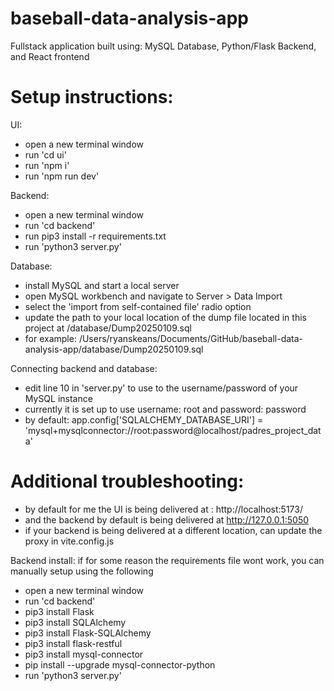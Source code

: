 # baseball-data-analysis-app

Fullstack application built using: MySQL Database, Python/Flask Backend, and React frontend

# Setup instructions:

UI:

-   open a new terminal window
-   run 'cd ui'
-   run 'npm i'
-   run 'npm run dev'

Backend:

-   open a new terminal window
-   run 'cd backend'
-   run pip3 install -r requirements.txt
-   run 'python3 server.py'

Database:

-   install MySQL and start a local server
-   open MySQL workbench and navigate to Server > Data Import
-   select the 'import from self-contained file' radio option
-   update the path to your local location of the dump file located in this project at /database/Dump20250109.sql
-   for example: /Users/ryanskeans/Documents/GitHub/baseball-data-analysis-app/database/Dump20250109.sql

Connecting backend and database:

-   edit line 10 in 'server.py' to use to the username/password of your MySQL instance
-   currently it is set up to use username: root and password: password
-   by default: app.config['SQLALCHEMY_DATABASE_URI'] = 'mysql+mysqlconnector://root:password@localhost/padres_project_data'

# Additional troubleshooting:

-   by default for me the UI is being delivered at : http://localhost:5173/
-   and the backend by default is being delivered at http://127.0.0.1:5050
-   if your backend is being delivered at a different location, can update the proxy in vite.config.js

Backend install: if for some reason the requirements file wont work, you can manually setup using the following

-   open a new terminal window
-   run 'cd backend'
-   pip3 install Flask
-   pip3 install SQLAlchemy
-   pip3 install Flask-SQLAlchemy
-   pip3 install flask-restful
-   pip3 install mysql-connector
-   pip install --upgrade mysql-connector-python
-   run 'python3 server.py'
